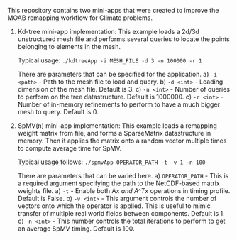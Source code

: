 This repository contains two mini-apps that were created to improve the MOAB remapping workflow for Climate problems.

1) Kd-tree mini-app implementation: 
   This example loads a 2d/3d unstructured mesh file and performs several queries to locate the points belonging to elements in the mesh.
   
   Typical usage:
        `./kdtreeApp -i MESH_FILE -d 3 -n 100000 -r 1`
   
   There are parameters that can be specified for the application.
     a) `-i <path>` - Path to the mesh file to load and query.
     b) `-d <int>` - Leading dimension of the mesh file. Default is 3.
     c) `-n <int>` - Number of queries to perform on the tree datastructure. Default is 1000000.
     c) `-r <int>` - Number of in-memory refinements to perform to have a much bigger mesh to query. Default is 0.

2) SpMV(n) mini-app implementation: 
   This example loads a remapping weight matrix from file, and forms a SparseMatrix datastructure in memory. Then it applies the matrix onto a random vector multiple times to compute average time for SpMV. 

   Typical usage follows:
        `./spmvApp OPERATOR_PATH -t -v 1 -n 100`
   
   There are parameters that can be varied here.
     a) `OPERATOR_PATH` - This is a required argument specifying the path to the NetCDF-based matrix weights file.
     a) `-t` - Enable both A*x and A^T*x operations in timing profile. Default is False.
     b) `-v <int>` - This argument controls the number of vectors onto which the operator is applied. This is useful to mimic transfer of multiple real world fields between components. Default is 1.
     c) `-n <int>` - This number controls the total iterations to perform to get an average SpMV timing. Default is 100.


